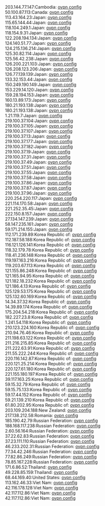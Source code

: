 203.144.77.147:Cambodia: [ovpn config](vpn/203_144_77_147.ovpn)  
50.100.87.113:Canada: [ovpn config](vpn/50_100_87_113.ovpn)  
113.43.164.23:Japan: [ovpn config](vpn/113_43_164_23.ovpn)  
115.65.144.44:Japan: [ovpn config](vpn/115_65_144_44.ovpn)  
118.104.249.1:Japan: [ovpn config](vpn/118_104_249_1.ovpn)  
118.154.9.31:Japan: [ovpn config](vpn/118_154_9_31.ovpn)  
122.208.194.134:Japan: [ovpn config](vpn/122_208_194_134.ovpn)  
124.140.51.77:Japan: [ovpn config](vpn/124_140_51_77.ovpn)  
124.215.136.214:Japan: [ovpn config](vpn/124_215_136_214.ovpn)  
125.30.82.114:Japan: [ovpn config](vpn/125_30_82_114.ovpn)  
125.56.42.238:Japan: [ovpn config](vpn/125_56_42_238.ovpn)  
126.200.221.103:Japan: [ovpn config](vpn/126_200_221_103.ovpn)  
126.208.123.206:Japan: [ovpn config](vpn/126_208_123_206.ovpn)  
126.77.139.139:Japan: [ovpn config](vpn/126_77_139_139.ovpn)  
133.32.153.44:Japan: [ovpn config](vpn/133_32_153_44.ovpn)  
150.249.190.149:Japan: [ovpn config](vpn/150_249_190_149.ovpn)  
153.229.14.120:Japan: [ovpn config](vpn/153_229_14_120.ovpn)  
159.28.194.153:Japan: [ovpn config](vpn/159_28_194_153.ovpn)  
160.13.89.173:Japan: [ovpn config](vpn/160_13_89_173.ovpn)  
180.21.193.138:Japan: [ovpn config](vpn/180_21_193_138.ovpn)  
180.21.193.138:Japan: [ovpn config](vpn/180_21_193_138.ovpn)  
1.21.119.7:Japan: [ovpn config](vpn/1_21_119_7.ovpn)  
219.100.37.104:Japan: [ovpn config](vpn/219_100_37_104.ovpn)  
219.100.37.105:Japan: [ovpn config](vpn/219_100_37_105.ovpn)  
219.100.37.107:Japan: [ovpn config](vpn/219_100_37_107.ovpn)  
219.100.37.13:Japan: [ovpn config](vpn/219_100_37_13.ovpn)  
219.100.37.177:Japan: [ovpn config](vpn/219_100_37_177.ovpn)  
219.100.37.182:Japan: [ovpn config](vpn/219_100_37_182.ovpn)  
219.100.37.19:Japan: [ovpn config](vpn/219_100_37_19.ovpn)  
219.100.37.31:Japan: [ovpn config](vpn/219_100_37_31.ovpn)  
219.100.37.49:Japan: [ovpn config](vpn/219_100_37_49.ovpn)  
219.100.37.51:Japan: [ovpn config](vpn/219_100_37_51.ovpn)  
219.100.37.55:Japan: [ovpn config](vpn/219_100_37_55.ovpn)  
219.100.37.58:Japan: [ovpn config](vpn/219_100_37_58.ovpn)  
219.100.37.86:Japan: [ovpn config](vpn/219_100_37_86.ovpn)  
219.100.37.87:Japan: [ovpn config](vpn/219_100_37_87.ovpn)  
219.100.37.96:Japan: [ovpn config](vpn/219_100_37_96.ovpn)  
220.254.220.117:Japan: [ovpn config](vpn/220_254_220_117.ovpn)  
221.114.170.58:Japan: [ovpn config](vpn/221_114_170_58.ovpn)  
221.252.35.45:Japan: [ovpn config](vpn/221_252_35_45.ovpn)  
222.150.8.157:Japan: [ovpn config](vpn/222_150_8_157.ovpn)  
27.134.147.239:Japan: [ovpn config](vpn/27_134_147_239.ovpn)  
58.147.235.161:Japan: [ovpn config](vpn/58_147_235_161.ovpn)  
59.171.214.155:Japan: [ovpn config](vpn/59_171_214_155.ovpn)  
112.171.239.89:Korea Republic of: [ovpn config](vpn/112_171_239_89.ovpn)  
112.187.58.188:Korea Republic of: [ovpn config](vpn/112_187_58_188.ovpn)  
116.121.126.141:Korea Republic of: [ovpn config](vpn/116_121_126_141.ovpn)  
118.32.179.78:Korea Republic of: [ovpn config](vpn/118_32_179_78.ovpn)  
118.41.236.148:Korea Republic of: [ovpn config](vpn/118_41_236_148.ovpn)  
119.197.163.216:Korea Republic of: [ovpn config](vpn/119_197_163_216.ovpn)  
119.203.67.113:Korea Republic of: [ovpn config](vpn/119_203_67_113.ovpn)  
121.155.86.248:Korea Republic of: [ovpn config](vpn/121_155_86_248.ovpn)  
121.165.94.95:Korea Republic of: [ovpn config](vpn/121_165_94_95.ovpn)  
121.182.18.232:Korea Republic of: [ovpn config](vpn/121_182_18_232.ovpn)  
121.186.4.13:Korea Republic of: [ovpn config](vpn/121_186_4_13.ovpn)  
125.129.53.175:Korea Republic of: [ovpn config](vpn/125_129_53_175.ovpn)  
125.132.60.169:Korea Republic of: [ovpn config](vpn/125_132_60_169.ovpn)  
14.34.37.32:Korea Republic of: [ovpn config](vpn/14_34_37_32.ovpn)  
14.39.89.174:Korea Republic of: [ovpn config](vpn/14_39_89_174.ovpn)  
175.204.54.218:Korea Republic of: [ovpn config](vpn/175_204_54_218.ovpn)  
182.227.23.8:Korea Republic of: [ovpn config](vpn/182_227_23_8.ovpn)  
1.241.54.118:Korea Republic of: [ovpn config](vpn/1_241_54_118.ovpn)  
210.123.224.160:Korea Republic of: [ovpn config](vpn/210_123_224_160.ovpn)  
210.94.76.46:Korea Republic of: [ovpn config](vpn/210_94_76_46.ovpn)  
211.198.63.122:Korea Republic of: [ovpn config](vpn/211_198_63_122.ovpn)  
211.216.215.85:Korea Republic of: [ovpn config](vpn/211_216_215_85.ovpn)  
211.222.63.91:Korea Republic of: [ovpn config](vpn/211_222_63_91.ovpn)  
211.55.222.244:Korea Republic of: [ovpn config](vpn/211_55_222_244.ovpn)  
220.116.142.87:Korea Republic of: [ovpn config](vpn/220_116_142_87.ovpn)  
220.121.25.214:Korea Republic of: [ovpn config](vpn/220_121_25_214.ovpn)  
220.127.61.180:Korea Republic of: [ovpn config](vpn/220_127_61_180.ovpn)  
221.155.180.197:Korea Republic of: [ovpn config](vpn/221_155_180_197.ovpn)  
39.117.163.25:Korea Republic of: [ovpn config](vpn/39_117_163_25.ovpn)  
59.15.32.79:Korea Republic of: [ovpn config](vpn/59_15_32_79.ovpn)  
59.15.75.133:Korea Republic of: [ovpn config](vpn/59_15_75_133.ovpn)  
59.17.44.152:Korea Republic of: [ovpn config](vpn/59_17_44_152.ovpn)  
59.21.139.210:Korea Republic of: [ovpn config](vpn/59_21_139_210.ovpn)  
61.80.202.95:Korea Republic of: [ovpn config](vpn/61_80_202_95.ovpn)  
203.109.204.188:New Zealand: [ovpn config](vpn/203_109_204_188.ovpn)  
217.138.212.58:Romania: [ovpn config](vpn/217_138_212_58.ovpn)  
185.190.42.79:Russian Federation: [ovpn config](vpn/185_190_42_79.ovpn)  
188.168.117.238:Russian Federation: [ovpn config](vpn/188_168_117_238.ovpn)  
2.60.56.164:Russian Federation: [ovpn config](vpn/2_60_56_164.ovpn)  
37.22.62.83:Russian Federation: [ovpn config](vpn/37_22_62_83.ovpn)  
37.23.111.110:Russian Federation: [ovpn config](vpn/37_23_111_110.ovpn)  
46.233.202.31:Russian Federation: [ovpn config](vpn/46_233_202_31.ovpn)  
77.34.42.246:Russian Federation: [ovpn config](vpn/77_34_42_246.ovpn)  
77.82.86.249:Russian Federation: [ovpn config](vpn/77_82_86_249.ovpn)  
78.85.167.228:Russian Federation: [ovpn config](vpn/78_85_167_228.ovpn)  
171.6.86.52:Thailand: [ovpn config](vpn/171_6_86_52.ovpn)  
49.228.85.159:Thailand: [ovpn config](vpn/49_228_85_159.ovpn)  
68.44.169.40:United States: [ovpn config](vpn/68_44_169_40.ovpn)  
113.162.46.33:Viet Nam: [ovpn config](vpn/113_162_46_33.ovpn)  
42.116.178.128:Viet Nam: [ovpn config](vpn/42_116_178_128.ovpn)  
42.117.112.86:Viet Nam: [ovpn config](vpn/42_117_112_86.ovpn)  
42.117.112.86:Viet Nam: [ovpn config](vpn/42_117_112_86.ovpn)  
